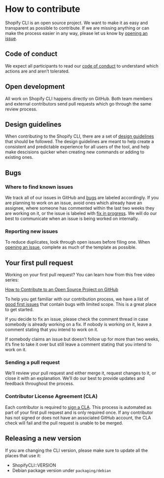 # How to contribute

Shopify CLI is an open source project. We want to make it as easy and transparent as possible to contribute. If we are missing anything or can make the process easier in any way, please let us know by [opening an issue](https://github.com/Shopify/shopify-cli-example-app/issues/new).

## Code of conduct

We expect all participants to read our [code of conduct](https://github.com/Shopify/shopify-cli-example-app/blob/main/.github/CODE_OF_CONDUCT.md) to understand which actions are and aren’t tolerated.

## Open development

All work on Shopify CLI happens directly on GitHub. Both team members and external contributors send pull requests which go through the same review process.

## Design guidelines
When contributing to the Shopify CLI, there are a set of [design guidelines](https://github.com/Shopify/shopify-cli-example-app/blob/main/.github/DESIGN.md) that should be followed. The design guidelines are meant to help create a consistent and predictable experience for all users of the tool, and help make descisions quicker when creating new commands or adding to existing ones.

## Bugs

### Where to find known issues

We track all of our issues in GitHub and [bugs](https://github.com/Shopify/shopify-cli-example-app/labels/Bug) are labeled accordingly. If you are planning to work on an issue, avoid ones which already have an assignee, where someone has commented within the last two weeks they are working on it, or the issue is labeled with [fix in progress](https://github.com/Shopify/shopify-cli-example-app/labels/fix%20in%20progress). We will do our best to communicate when an issue is being worked on internally.

### Reporting new issues

To reduce duplicates, look through open issues before filing one. When [opening an issue](https://github.com/Shopify/shopify-cli-example-app/issues/new?template=ISSUE.md), complete as much of the template as possible.


## Your first pull request

Working on your first pull request? You can learn how from this free video series:

[How to Contribute to an Open Source Project on GitHub](https://egghead.io/series/how-to-contribute-to-an-open-source-project-on-github)

To help you get familiar with our contribution process, we have a list of [good first issues](https://github.com/Shopify/shopify-cli-example-app/labels/good%20first%20issue) that contain bugs with limited scope. This is a great place to get started.

If you decide to fix an issue, please check the comment thread in case somebody is already working on a fix. If nobody is working on it, leave a comment stating that you intend to work on it.

If somebody claims an issue but doesn’t follow up for more than two weeks, it’s fine to take it over but still leave a comment stating that you intend to work on it.

### Sending a pull request

We’ll review your pull request and either merge it, request changes to it, or close it with an explanation. We’ll do our best to provide updates and feedback throughout the process.

### Contributor License Agreement (CLA)

Each contributor is required to [sign a CLA](https://cla.shopify.com/). This process is automated as part of your first pull request and is only required once. If any contributor has not signed or does not have an associated GitHub account, the CLA check will fail and the pull request is unable to be merged.

## Releasing a new version

If you are changing the CLI version, please make sure to update all the places that use it:
* ShopifyCLI::VERSION
* Debian package version under `packaging/debian`

